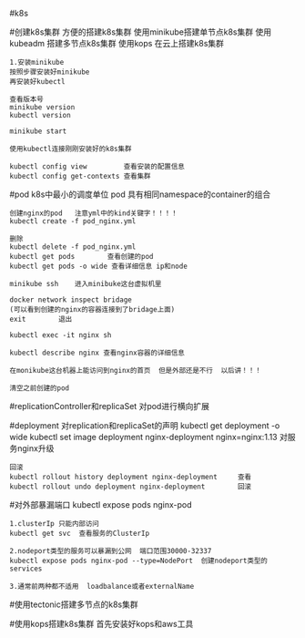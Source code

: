#k8s
    
    
#创建k8s集群
    方便的搭建k8s集群
        使用minikube搭建单节点k8s集群
        使用kubeadm 搭建多节点k8s集群
        使用kops    在云上搭建k8s集群
        
    1.安装minikube
    按照步骤安装好minikube
    再安装好kubectl
    
    查看版本号
    minikube version
    kubectl version      
        
    minikube start
        
    使用kubectl连接刚刚安装好的k8s集群    
        
    kubectl config view         查看安装的配置信息
    kubectl config get-contexts 查看集群
    
#pod k8s中最小的调度单位
    pod   具有相同namespace的container的组合    
        
    创建nginx的pod   注意yml中的kind关键字！！！！
    kubectl create -f pod_nginx.yml
    
    删除
    kubectl delete -f pod_nginx.yml
    kubectl get pods        查看创建的pod
    kubectl get pods -o wide 查看详细信息 ip和node
    
    minikube ssh    进入minibuke这台虚拟机里
    
    docker network inspect bridage
    (可以看到创建的nginx的容器连接到了bridage上面)
    exit        退出
    
    kubectl exec -it nginx sh
    
    kubectl describe nginx 查看nginx容器的详细信息
    
    在monikube这台机器上能访问到nginx的首页  但是外部还是不行  以后讲！！！
    
    清空之前创建的pod
    
#replicationController和replicaSet 对pod进行横向扩展


#deployment    对replication和replicaSet的声明
    kubectl get deployment -o wide
    kubectl set image deployment nginx-deployment nginx=nginx:1.13  对服务nginx升级
    
    回滚
    kubectl rollout history deployment nginx-deployment     查看
    kubectl rollout undo deployment nginx-deployment        回滚
    
#对外部暴漏端口
    kubectl expose pods nginx-pod
    
    1.clusterIp 只能内部访问
    kubectl get svc  查看服务的ClusterIp
    
    2.nodeport类型的服务可以暴漏到公网  端口范围30000-32337
    kubectl expose pods nginx-pod --type=NodePort  创建nodeport类型的services
    
    3.通常前两种都不适用  loadbalance或者externalName
    

    
 
 
#使用tectonic搭建多节点的k8s集群





#使用kops搭建k8s集群 
    首先安装好kops和aws工具
    
    
    
    
    
    
    
    
    
    
    
    
    
    
    
    
    
    
    
    
    
    
    
    
    
    
    
    
    
    
    
    
    
    
    